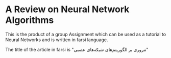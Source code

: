 A Review on Neural Network Algorithms
=======================================================

This is the product of a group Assignment which can be used as a tutorial to Neural Networks and is written in farsi language.

The title of the article in farsi is "مروری بر الگوریتم‌های شبکه‌های عصبی"
